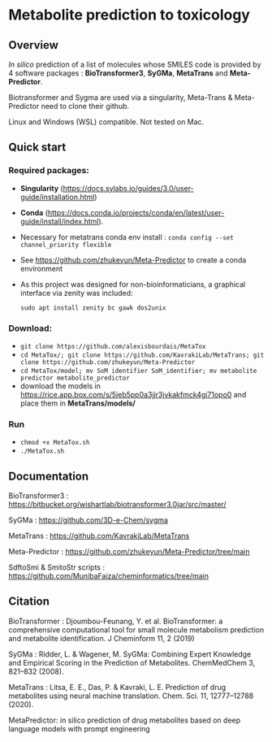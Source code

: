 # Metabolite prediction to toxicology

## Overview

*In silico* prediction of a list of molecules whose SMILES code is provided by 4 software packages : **BioTransformer3**, **SyGMa**, **MetaTrans** and **Meta-Predictor**.

Biotransformer and Sygma are used via a singularity, Meta-Trans & Meta-Predictor need to clone their github.

Linux and Windows (WSL) compatible. Not tested on Mac.

## Quick start

### Required packages:

- **Singularity** (https://docs.sylabs.io/guides/3.0/user-guide/installation.html)
- **Conda** (https://docs.conda.io/projects/conda/en/latest/user-guide/install/index.html).
- Necessary for metatrans conda env install : `conda config --set channel_priority flexible`
- See https://github.com/zhukeyun/Meta-Predictor to create a conda environment
- As this project was designed for non-bioinformaticians, a graphical interface via zenity was included:

  `sudo apt install zenity bc gawk dos2unix`

### Download: 

- `git clone https://github.com/alexisbourdais/MetaTox`
- `cd MetaTox/; git clone https://github.com/KavrakiLab/MetaTrans; git clone https://github.com/zhukeyun/Meta-Predictor`
- `cd MetaTox/model; mv SoM identifier SoM_identifier; mv metabolite predictor metabolite_predictor`
- download the models in https://rice.app.box.com/s/5jeb5pp0a3jjr3jvkakfmck4gi71opo0 and place them in **MetaTrans/models/**

### Run
- `chmod +x MetaTox.sh`
- `./MetaTox.sh`

## Documentation

BioTransformer3 : https://bitbucket.org/wishartlab/biotransformer3.0jar/src/master/

SyGMa : https://github.com/3D-e-Chem/sygma

MetaTrans : https://github.com/KavrakiLab/MetaTrans

Meta-Predictor : https://github.com/zhukeyun/Meta-Predictor/tree/main

SdftoSmi & SmitoStr scripts : https://github.com/MunibaFaiza/cheminformatics/tree/main

## Citation

BioTransformer : Djoumbou-Feunang, Y. et al. BioTransformer: a comprehensive computational tool for small molecule metabolism prediction and metabolite identification. J Cheminform 11, 2 (2019)

SyGMa : Ridder, L. & Wagener, M. SyGMa: Combining Expert Knowledge and Empirical Scoring in the Prediction of Metabolites. ChemMedChem 3, 821–832 (2008).

MetaTrans : Litsa, E. E., Das, P. & Kavraki, L. E. Prediction of drug metabolites using neural machine translation. Chem. Sci. 11, 12777–12788 (2020).

MetaPredictor: in silico prediction of drug metabolites based on deep language models with prompt engineering
